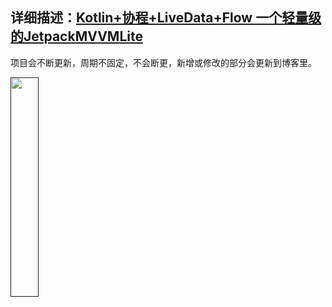 ## 详细描述：[Kotlin+协程+LiveData+Flow 一个轻量级的JetpackMVVMLite](https://juejin.cn/post/6910906438487539719)

项目会不断更新，周期不固定，不会断更，新增或修改的部分会更新到博客里。

<a href=""><img src="https://p9-juejin.byteimg.com/tos-cn-i-k3u1fbpfcp/94c7cb1f49f247ada4292361462c44ba~tplv-k3u1fbpfcp-watermark.image?" width="30%" /></a>

